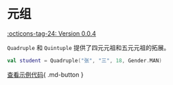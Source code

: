 # 元组

[:octicons-tag-24: Version 0.0.4](https://ave.entropy2020.cn/version/core/#004)

`Quadruple` 和 `Quintuple` 提供了四元元祖和五元元祖的拓展。

```kotlin
val student = Quadruple("张", "三", 18, Gender.MAN)
```

[查看示例代码](https://github.com/SakurajimaMaii/Android-Vast-Extension/blob/develop/app-compose/src/main/kotlin/com/ave/vastgui/appcompose/example/Tuples.kt){ .md-button }
